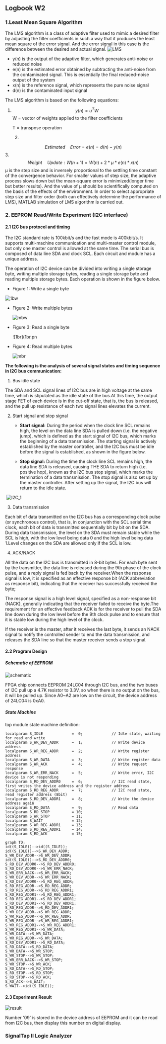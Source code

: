 ## Logbook W2

### 1.Least Mean Square Algorithm

The LMS algorithm is a class of adaptive filter used to mimic a desired filter by adjusting the filter coefficients in such a way that it produces the least mean square of the error signal. And the error signal in this case is the difference between the desired and actual signal. 
                                                            ![LMS](LMS.png)

- y(n) is the output of the adaptive filter, which generates anti-noise or reduced noise
- e(n) is the estimated error obtained by subtracting the anti-noise from the contaminated signal. This is essentially the final reduced-noise output of the system
- x(n) is the reference signal, which represents the pure noise signal
- d(n) is the contaminated input signal

The LMS algorithm is based on the following equations:

1. 
   $$
   y(n) = u^T W
   $$
   W = vector of weights applied to the filter coefficients

   T = transpose operation

   2.
$$
Estimated \quad Error = e(n) = d(n) - y(n)
$$
   3.
$$
Weight \quad Update: W(n + 1)=W(n)+2*μ*e(n)*x(n)
$$
μ is the step size and is inversely proportional to the settling time constant of the convergence behavior. For smaller values of step size, the adaptive process slows down but the mean-square error is minimized(longer time but better results). And the value of μ  should be scientifically computed on the basis of the effects of the environment. In order to select appropriate step size and filter order (both can effectively determine the performance of LMS), MATLAB simulation of LMS algorithm is carried out. 



### 2.  EEPROM Read/Write Experiment (I2C interface)

#### 2.1 I2C bus protocol and timing

The I2C standard rate is 100kbit/s and the fast mode is 400kbit/s. It supports multi-machine communication and multi-master control module, but only one master control is allowed at the same time. The serial bus is composed of data line SDA and clock SCL. Each circuit and module has a unique address.

 The operation of I2C device can be divided into writing a single storage byte, writing multiple storage bytes, reading a single storage byte and reading multiple storage bytes. Each operation is shown in the figure below.

- Figure 1: Write a single byte

![1bw](1bw.png)

- Figure 2: Write multiple bytes

  ![mbw](mbw.png)

- Figure 3: Read a single byte

  ![1br](1br.pn

- Figure 4: Read multiple bytes

  ![mbr](mbr.png)



**The following is the analysis of several signal states and timing sequence in I2C bus communication:**

1. Bus idle state

The SDA and SCL signal lines of I2C bus are in high voltage at the same time, which is stipulated as the idle state of the bus.At this time, the output stage FET of each device is in the cut-off state, that is, the bus is released, and the pull up resistance of each two signal lines elevates the current.

2. Start signal and stop signal

   - **Start signal:** During the period when the clock line SCL remains high, the level on the data line SDA is pulled down (i.e. the negative jump), which is defined as the start signal of I2C bus, which marks the beginning of a data transmission. The starting signal is actively established by the master controller, and the I2C bus must be idle before the signal is established, as shown in the figure below.

   - **Stop signal:** During the time the clock line SCL remains high, the data line SDA is released, causing THE SDA to return high (i.e. positive hop), known as the I2C bus stop signal, which marks the termination of a data transmission. The stop signal is also set up by the master controller. After setting up the signal, the I2C bus will return to the idle state.

​                                                            ![I2C_1](I2C_1.png)

3. Data  transmission

Each bit of data transmitted on the I2C bus has a corresponding clock pulse (or synchronous control), that is, in conjunction with the SCL serial time clock, each bit of data is transmitted sequentially bit by bit on the SDA. During data transmission, the level on the SDA must remain stable while the SCL is high, with the low level being data 0 and the high level being data 1.Level changes on the SDA are allowed only if the SCL is low.

4. ACK/NACK

All the data on the I2C bus is transmitted in 8-bit bytes. For each byte sent by the transmitter, the data line is released during the 9th phase of the clock pulse, and a reply signal is fed back by the receiver.When the response signal is low, it is specified as an effective response bit (ACK abbreviation as response bit), indicating that the receiver has successfully received the byte;

The response signal is a high level signal, specified as a non-response bit (NACK), generally indicating that the receiver failed to receive the byte.The requirement for an effective feedback ACK is for the receiver to pull the SDA line down during the low level before the 9th clock pulse and to ensure that it is stable low during the high level of the clock.

If the receiver is the master, after it receives the last byte, it sends an NACK signal to notify the controlled sender to end the data transmission, and releases the SDA line so that the master receiver sends a stop signal.

#### 2.2 Program Design

##### Schematic of EEPROM

![schematic](schematic.png)

FPGA chip connects EEPROM 24LC04 through I2C bus, and the two buses of I2C pull up a 4.7K resistor to 3.3V, so when there is no output on the bus, it will be pulled up. Since A0~A2 are low on the circuit, the device address of 24LC04 is 0xA0.

##### State Machine

top module state machine definition:

```
localparam S_IDLE             =  0;             // Idle state, waiting for read and write
localparam S_WR_DEV_ADDR      =  1;             // Write device address
localparam S_WR_REG_ADDR      =  2;             // Write register address 
localparam S_WR_DATA          =  3;             // Write register data
localparam S_WR_ACK           =  4;             // Write request response
localparam S_WR_ERR_NACK      =  5;             // Write error, I2C device is not responding
localparam S_RD_DEV_ADDR0     =  6;             // I2C read state, first writes the device address and the register address
localparam S_RD_REG_ADDR      =  7;             // I2C read state, read register address (8bit)
localparam S_RD_DEV_ADDR1     =  8;             // Write the device address again
localparam S_RD_DATA          =  9;             // Read data
localparam S_RD_STOP          = 10;  
localparam S_WR_STOP          = 11; 
localparam S_WAIT             = 12; 
localparam S_WR_REG_ADDR1     = 13; 
localparam S_RD_REG_ADDR1     = 14; 
localparam S_RD_ACK           = 15; 
```

```mermaid
graph TD;
id((S_IDLE))-->id((S_IDLE));
id((S_IDLE))-->S_WR_DEV_ADDR;
S_WR_DEV_ADDR-->S_WR_DEV_ADDR;
id((S_IDLE))-->S_RD_DEV_ADDR0;
S_RD_DEV_ADDR0-->S_RD_DEV_ADDR0;
S_RD_DEV_ADDR0-->S_WR_ERR_NACK;
S_WR_ERR_NACK-->S_WR_ERR_NACK;
S_WR_DEV_ADDR-->S_WR_ERR_NACK;
S_RD_DEV_ADDR0-->S_RD_REG_ADDR;
S_RD_REG_ADDR-->S_RD_REG_ADDR;
S_RD_REG_ADDR-->S_RD_REG_ADDR1;
S_RD_REG_ADDR1-->S_RD_REG_ADDR1;
S_RD_REG_ADDR1-->S_RD_DEV_ADDR1;
S_RD_DEV_ADDR1-->S_RD_DEV_ADDR1;
S_RD_REG_ADDR-->S_RD_DEV_ADDR1;
S_WR_DEV_ADDR-->S_WR_REG_ADDR;
S_WR_REG_ADDR-->S_WR_REG_ADDR;
S_WR_REG_ADDR-->S_WR_REG_ADDR1;
S_WR_REG_ADDR1-->S_WR_REG_ADDR1;
S_WR_REG_ADDR1-->S_WR_DATA;
S_WR_DATA-->S_WR_DATA;
S_WR_REG_ADDR-->S_WR_DATA;
S_RD_DEV_ADDR1-->S_RD_DATA;
S_RD_DATA-->S_RD_DATA;
S_WR_DATA-->S_WR_STOP;
S_WR_STOP-->S_WR_STOP;
S_WR_ERR_NACK-->S_WR_STOP;
S_WR_STOP-->S_WR_ACK;
S_RD_DATA-->S_RD_STOP;
S_RD_STOP-->S_RD_STOP;
S_RD_STOP-->S_RD_ACK;
S_RD_ACK-->S_WAIT;
S_WAIT-->id((S_IDLE));
```



#### 2.3 Experiment Result

![result](result.jpg)

Number '09' is stored in the device address of EEPROM and it can be read from I2C bus, then display this number on digital display.

### SignalTap II Logic Analyzer